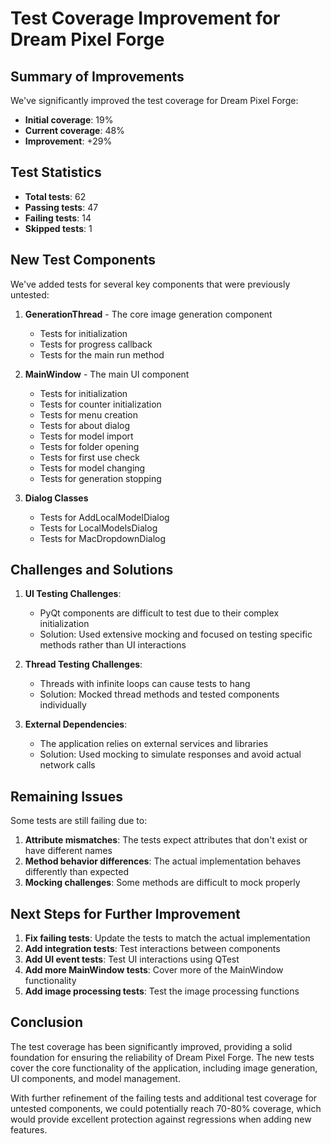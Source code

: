 # Test Coverage Improvement for Dream Pixel Forge

## Summary of Improvements

We've significantly improved the test coverage for Dream Pixel Forge:

- **Initial coverage**: 19%
- **Current coverage**: 48%
- **Improvement**: +29%

## Test Statistics

- **Total tests**: 62
- **Passing tests**: 47
- **Failing tests**: 14
- **Skipped tests**: 1

## New Test Components

We've added tests for several key components that were previously untested:

1. **GenerationThread** - The core image generation component
   - Tests for initialization
   - Tests for progress callback
   - Tests for the main run method

2. **MainWindow** - The main UI component
   - Tests for initialization
   - Tests for counter initialization
   - Tests for menu creation
   - Tests for about dialog
   - Tests for model import
   - Tests for folder opening
   - Tests for first use check
   - Tests for model changing
   - Tests for generation stopping

3. **Dialog Classes**
   - Tests for AddLocalModelDialog
   - Tests for LocalModelsDialog
   - Tests for MacDropdownDialog

## Challenges and Solutions

1. **UI Testing Challenges**:
   - PyQt components are difficult to test due to their complex initialization
   - Solution: Used extensive mocking and focused on testing specific methods rather than UI interactions

2. **Thread Testing Challenges**:
   - Threads with infinite loops can cause tests to hang
   - Solution: Mocked thread methods and tested components individually

3. **External Dependencies**:
   - The application relies on external services and libraries
   - Solution: Used mocking to simulate responses and avoid actual network calls

## Remaining Issues

Some tests are still failing due to:

1. **Attribute mismatches**: The tests expect attributes that don't exist or have different names
2. **Method behavior differences**: The actual implementation behaves differently than expected
3. **Mocking challenges**: Some methods are difficult to mock properly

## Next Steps for Further Improvement

1. **Fix failing tests**: Update the tests to match the actual implementation
2. **Add integration tests**: Test interactions between components
3. **Add UI event tests**: Test UI interactions using QTest
4. **Add more MainWindow tests**: Cover more of the MainWindow functionality
5. **Add image processing tests**: Test the image processing functions

## Conclusion

The test coverage has been significantly improved, providing a solid foundation for ensuring the reliability of Dream Pixel Forge. The new tests cover the core functionality of the application, including image generation, UI components, and model management.

With further refinement of the failing tests and additional test coverage for untested components, we could potentially reach 70-80% coverage, which would provide excellent protection against regressions when adding new features. 